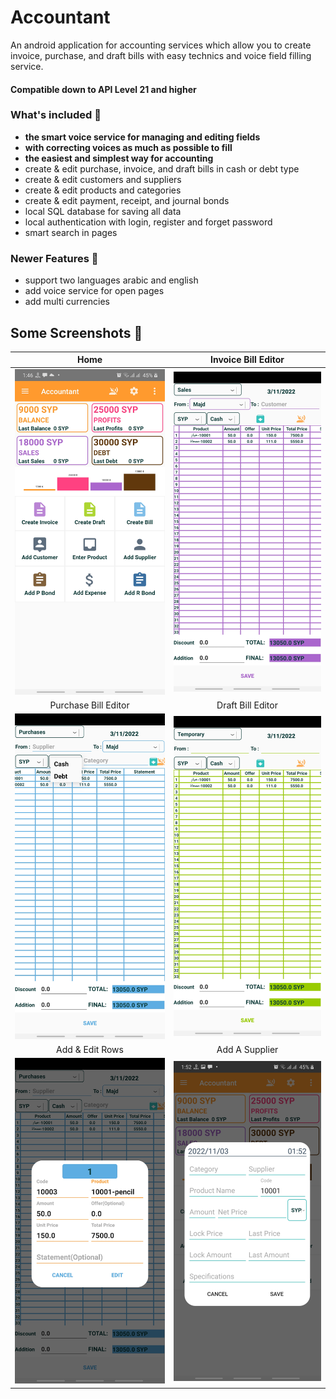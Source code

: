 # Accountant
An android application for accounting services which allow you to create invoice, purchase, and draft bills with easy technics and voice field filling service.

#### Compatible down to **API Level 21** and higher

### What's included 🚀
- **the smart voice service for managing and editing fields**
- **with correcting voices as much as possible to fill**
- **the easiest and simplest way for accounting**
- create & edit purchase, invoice, and draft bills in cash or debt type
- create & edit customers and suppliers
- create & edit products and categories
- create & edit payment, receipt, and journal bonds
- local SQL database for saving all data
- local authentication with login, register and forget password
- smart search in pages

### Newer Features 🧬
- support two languages arabic and english
- add voice service for open pages
- add multi currencies


## Some Screenshots 🎉

Home             |  Invoice Bill Editor
:-------------------------:|:-------------------------:
![Home](screenshots/home.jpg)  |  ![Invoice Bill Editor](screenshots/invoices.jpg)
Purchase Bill Editor             |  Draft Bill Editor
![Purchase Editor](screenshots/bills.jpg)  |  ![Draft Bill Editor](screenshots/temporaries.jpg)
Add & Edit Rows             |  Add A Supplier
![Add & Edit Rows](screenshots/add_row.jpg)  |  ![Add A Supplier](screenshots/add_supplier.jpg)

